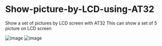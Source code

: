 # Show-picture-by-LCD-using-AT32
Show a set of pictures by LCD screen with AT32
This can show a set of 5 picture on LCD screen

![image](https://github.com/thientam123698745/Show-picture-by-LCD-using-AT32/assets/83760453/e1aa290d-7aa8-47b3-bf3a-40c8ad5c2f4d)
![image](https://github.com/thientam123698745/Show-picture-and-string-by-LCD-using-AT32/assets/83760453/9d4af0e1-36ee-4642-986a-008572561bf8)


